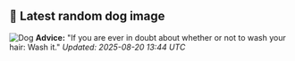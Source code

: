 ## 🐶 Latest random dog image
![Dog](https://images.dog.ceo/breeds/segugio-italian/n02090722_001.jpg)
**Advice:** "If you are ever in doubt about whether or not to wash your hair: Wash it."
*Updated: 2025-08-20 13:44 UTC*
